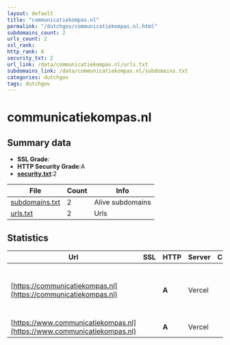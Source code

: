 ```yaml
---
layout: default
title: "communicatiekompas.nl"
permalink: "/dutchgov/communicatiekompas.nl.html"
subdomains_count: 2
urls_count: 2
ssl_rank: 
http_rank: A
security_txt: 2
url_link: /data/communicatiekompas.nl/urls.txt
subdomains_link: /data/communicatiekompas.nl/subdomains.txt
categories: dutchgov
tags: dutchgov
---
```



# communicatiekompas.nl
## Summary data


 - **SSL Grade**:
 - **HTTP Security Grade**:A
 - **[security.txt](https://www.digitaleoverheid.nl/nieuws/standaard-security-txt-nu-verplicht-voor-overheid/)**:2


| File       | Count | Info |
|------------|-------|------|
|[subdomains.txt](/DutchGovScope/data/communicatiekompas.nl/subdomains.txt)|2|Alive subdomains|
|[urls.txt](/DutchGovScope/data/communicatiekompas.nl/urls.txt)|2|Urls|


## Statistics


| Url | SSL | HTTP | Server | Cookie | HSTS | CORS | CTO | CSP | XFO | XXP | RP |FP| Tech |Title |
|--------|-------|-------|------|------|------|------|------|------|------|------|------|------|------|------|
|[https://communicatiekompas.nl](https://communicatiekompas.nl)| | **A**|Vercel| |:white_check_mark: | | |:warning: | :white_check_mark: | | :white_check_mark: | |HSTS Next.js Node.js React Vercel Webpack|Communicatiekomp...|
|[https://www.communicatiekompas.nl](https://www.communicatiekompas.nl)| | **A**|Vercel| |:white_check_mark: | | |:warning: | :white_check_mark: | | :white_check_mark: | |HSTS Vercel||


